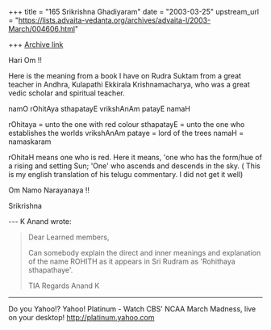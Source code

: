 +++
title = "165 Srikrishna Ghadiyaram"
date = "2003-03-25"
upstream_url = "https://lists.advaita-vedanta.org/archives/advaita-l/2003-March/004606.html"

+++
[Archive link](https://lists.advaita-vedanta.org/archives/advaita-l/2003-March/004606.html)

Hari Om !!

Here is the meaning from a book I have on Rudra Suktam
from a great teacher in Andhra, Kulapathi Ekkirala
Krishnamacharya, who was a great vedic scholar and
spiritual teacher.

namO rOhitAya sthapatayE vrikshAnAm patayE namaH

rOhitaya = unto the one with red colour
sthapatayE = unto the one who establishes the worlds
vrikshAnAm pataye = lord of the trees
namaH = namaskaram

rOhitaH means one who is red. Here it means, 'one who
has the form/hue of a rising and setting Sun;   'One'
who ascends and descends in the sky. ( This is my
english translation of his telugu commentary. I did
not get it well)

Om Namo Narayanaya !!

Srikrishna



--- K Anand <carex at VSNL.COM> wrote:
> Dear Learned members,
>
> Can somebody explain the direct and inner meanings
> and explanation of the name ROHITH as it appears in
> Sri Rudram as 'Rohithaya sthapathaye'.
>
> TIA
> Regards
> Anand K
>


__________________________________________________
Do you Yahoo!?
Yahoo! Platinum - Watch CBS' NCAA March Madness, live on your desktop!
http://platinum.yahoo.com

